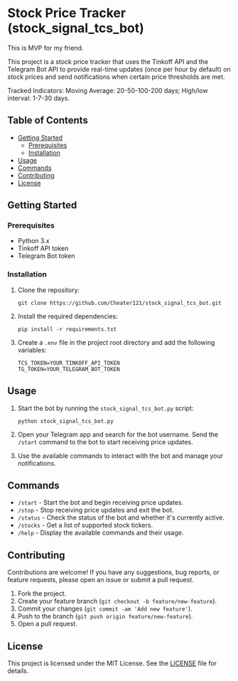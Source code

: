 # Stock Price Tracker (stock_signal_tcs_bot) 
This is MVP for my friend. 

 






This project is a stock price tracker that uses the Tinkoff API and the Telegram Bot API to provide real-time updates (once per hour by default) on stock prices and send notifications when certain price thresholds are met.

Tracked Indicators: Moving Average: 20-50-100-200 days; High/low interval: 1-7-30 days.


## Table of Contents

- [Getting Started](#getting-started)
  - [Prerequisites](#prerequisites)
  - [Installation](#installation)
- [Usage](#usage)
- [Commands](#commands)
- [Contributing](#contributing)
- [License](#license)

## Getting Started

### Prerequisites

- Python 3.x
- Tinkoff API token
- Telegram Bot token

### Installation

1. Clone the repository:

   ```
   git clone https://github.com/Cheater121/stock_signal_tcs_bot.git
   ```

2. Install the required dependencies:

   ```
   pip install -r requirements.txt
   ```

3. Create a `.env` file in the project root directory and add the following variables:

   ```
   TCS_TOKEN=YOUR_TINKOFF_API_TOKEN
   TG_TOKEN=YOUR_TELEGRAM_BOT_TOKEN
   ```

## Usage

1. Start the bot by running the `stock_signal_tcs_bot.py` script:

   ```
   python stock_signal_tcs_bot.py
   ```

2. Open your Telegram app and search for the bot username. Send the `/start` command to the bot to start receiving price updates.

3. Use the available commands to interact with the bot and manage your notifications.

## Commands

- `/start` - Start the bot and begin receiving price updates.
- `/stop` - Stop receiving price updates and exit the bot.
- `/status` - Check the status of the bot and whether it's currently active.
- `/stocks` - Get a list of supported stock tickers.
- `/help` - Display the available commands and their usage.

## Contributing

Contributions are welcome! If you have any suggestions, bug reports, or feature requests, please open an issue or submit a pull request.

1. Fork the project.
2. Create your feature branch (`git checkout -b feature/new-feature`).
3. Commit your changes (`git commit -am 'Add new feature'`).
4. Push to the branch (`git push origin feature/new-feature`).
5. Open a pull request.

## License

This project is licensed under the MIT License. See the [LICENSE](LICENSE) file for details.


